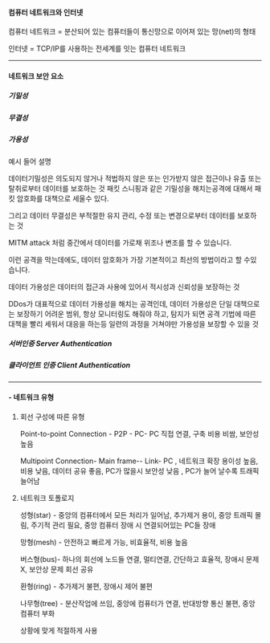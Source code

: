 #### 컴퓨터 네트워크와 인터넷

컴퓨터 네트워크 = 분산되어 있는 컴퓨터들이 통신망으로 이어져 있는 망(net)의 형태

인터넷 = TCP/IP를 사용하는 전세계를 잇는 컴퓨터 네트워크

---



#### 네트워크 보안 요소 

##### 기밀성 

##### 무결성

##### 가용성

예시 들어 설명 

데이터기밀성은 의도되지 않거나 적법하지 않은 또는 인가받지 않은 접근이나 유출 또는 탈취로부터 데이터를 보호하는 것 패킷 스니핑과 같은 기밀성을 해치는공격에 대해서 패킷 암호화를 대책으로 세울수 있다. 

그리고 데이터 무결성은 부적절한 유지 관리, 수정 또는 변경으로부터 데이터를 보호하는 것

MITM attack 처럼 중간에서 데이터를 가로채 위조나 변조를 할 수 있습니다.

이런 공격을 막는데에도, 데이터 암호화가 가장 기본적이고 최선의 방법이라고 할 수있습니다.

데이터 가용성은 데이터의 접근과 사용에 있어서 적시성과 신뢰성을 보장하는 것 

DDos가 대표적으로  데이터 가용성을 해치는 공격인데, 데이터 가용성은 단일 대책으로는 보장하기 어려운 범위, 항상 모니터링도 해줘야 하고, 탐지가 되면 공격 기법에 따른 대책을 빨리 세워서 대응을 하는등 일련의 과정을 거쳐야만 가용성을 보장할 수 있을 것  

##### 서버인증 Server Authentication

##### 클라이언트 인증 Client Authentication

---



#### - 네트워크 유형 

1) 회선 구성에 따른 유형 

   Point-to-point Connection - P2P - PC- PC 직접 연결, 구축 비용 비쌈, 보안성 높음

   Multipoint Connection- Main frame-- Link- PC  , 네트워크 확장 용이성 높음, 비용 낮음, 데이터 공유 좋음, PC가 많을시 보안성 낮음 , PC가 늘어 날수록 트래픽 늘어남



2. 네트워크 토폴로지 

   성형(star) - 중앙의 컴퓨터에서 모든 처리가 일어남, 추가제거 용이, 중앙 트래픽 몰림, 주기적 관리 필요, 중앙 컴퓨터 장애 시 연결되어있는 PC들 장애

   망형(mesh) - 안전하고 빠르게 가능, 비효율적, 비용 높음

   버스형(bus)- 하나의 회선에 노드들 연결, 멀티연결, 간단하고 효율적, 장애시 문제 X, 보안상 문제 회선 공유

   환형(ring) - 추가제거 불편,  장애시 제어 불편 

   나무형(tree) - 분산작업에 쓰임, 중앙에 컴퓨터가 연결, 반대방향 통신 불편, 중앙컴퓨터 부화

   상황에 맞게 적절하게 사용

